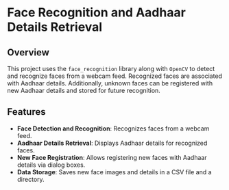# Face Recognition and Aadhaar Details Retrieval

## Overview

This project uses the `face_recognition` library along with `OpenCV` to detect and recognize faces from a webcam feed. Recognized faces are associated with Aadhaar details. Additionally, unknown faces can be registered with new Aadhaar details and stored for future recognition.

## Features

- **Face Detection and Recognition**: Recognizes faces from a webcam feed.
- **Aadhaar Details Retrieval**: Displays Aadhaar details for recognized faces.
- **New Face Registration**: Allows registering new faces with Aadhaar details via dialog boxes.
- **Data Storage**: Saves new face images and details in a CSV file and a directory.

